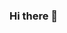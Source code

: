### Hi there 👋

<!--
**Bartmax112/Bartmax112** is a ✨ _special_ ✨ repository because its `README.md` (this file) appears on your GitHub profile.

Here are some ideas to get you started:

- 🔭 I’m currently working on ...
- 🌱 I’m currently learning ...
- 👯 I’m looking to collaborate on ...
- 🤔 I’m looking for help with ...
- 💬 Ask me about ...
- 📫 How to reach me: ...
- 😄 Pronouns: ...
- ⚡ Fun fact: ...

[![Bartmax's GitHub stats](https://github-readme-stats.vercel.app/api?username=Bartmax112)](https://github.com/Bartmax112/github-readme-stats)

https://github-readme-stats.vercel.app/api?username=Bartmax112;
-->
